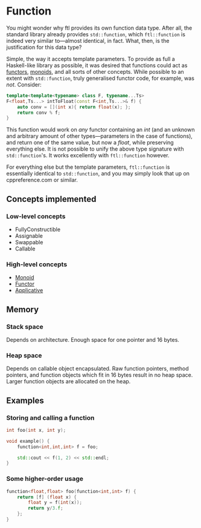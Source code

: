 Function
========
You might wonder why ftl provides its own function data type. After all, the standard library already provides `std::function`, which `ftl::function` is indeed very similar to&mdash;almost identical, in fact. What, then, is the justification for this data type?

Simple, the way it accepts template parameters. To provide as full a Haskell-like library as possible, it was desired that functions could act as [functors](Functor.md), [monoids](Monoid.md), and all sorts of other concepts. While possible to an extent with `std::function`, truly generalised functor code, for example, was _not_. Consider:
```cpp
template<template<typename> class F, typename...Ts>
F<float,Ts...> intToFloat(const F<int,Ts...>& f) {
    auto conv = [](int x){ return float(x); };
    return conv % f;
}
```
This function would work on _any_ functor containing an _int_ (and an unknown and arbitrary amount of other types&mdash;parameters in the case of functions), and return one of the same value, but now a _float_, while preserving everything else. It is not possible to unify the above type signature with `std::function`'s. It works excellently with `ftl::function` however.

For everything else but the template parameters, `ftl::function` is essentially identical to `std::function`, and you may simply look that up on cppreference.com or similar.

Concepts implemented
--------------------
### Low-level concepts
* FullyConstructible
* Assignable
* Swappable
* Callable

### High-level concepts
* [Monoid](Monoid.md)
* [Functor](Functor.md)
* [Applicative](Applicative.md)

Memory
------
### Stack space
Depends on architecture. Enough space for one pointer and 16 bytes.

### Heap space
Depends on callable object encapsulated. Raw function pointers, method pointers, and function objects which fit in 16 bytes result in no heap space. Larger function objects are allocated on the heap.

Examples
--------
### Storing and calling a function
```cpp
int foo(int x, int y);

void example() {
    function<int,int,int> f = foo;

    std::cout << f(1, 2) << std::endl;
}
```

### Some higher-order usage
```cpp
function<float,float> foo(function<int,int> f) {
    return [f] (float x) {
        float y = f(int(x));
        return y/3.f;
    };
}
```

